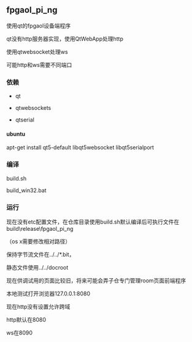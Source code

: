 ## fpgaol_pi_ng

使用qt的fpgaol设备端程序

qt没有http服务器实现，使用QtWebApp处理http

使用qtwebsocket处理ws

可能http和ws需要不同端口

### 依赖

* qt

* qtwebsockets

* qtserial

#### ubuntu

apt-get install qt5-default libqt5websocket libqt5serialport

### 编译

build.sh

build_win32.bat

### 运行

现在没有etc配置文件，在仓库目录使用build.sh默认编译后可执行文件在build\release\fpgaol_pi_ng

（os x需要修改相对路径）

保持字节流文件在../../*.bit，

静态文件使用../../docroot

现在供调试用的页面比较旧，将来可能会弄子仓专门管理room页面前端程序

本地测试打开浏览器127.0.0.1:8080

现在http没有设置允许跨域

http默认在8080

ws在8090